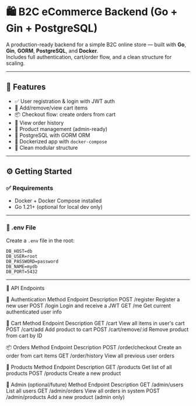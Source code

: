 # 🛍️ B2C eCommerce Backend (Go + Gin + PostgreSQL)

A production-ready backend for a simple B2C online store — built with **Go**, **Gin**, **GORM**, **PostgreSQL**, and **Docker**.  
Includes full authentication, cart/order flow, and a clean structure for scaling.

---

## 🚀 Features

- ✅ User registration & login with JWT auth
- 🛒 Add/remove/view cart items
- 📦 Checkout flow: create orders from cart
- 📜 View order history
- 🧱 Product management (admin-ready)
- 🐘 PostgreSQL with GORM ORM
- 🐳 Dockerized app with `docker-compose`
- 🧱 Clean modular structure

---

## ⚙️ Getting Started

### ✅ Requirements

- Docker + Docker Compose installed
- Go 1.21+ (optional for local dev only)

---

### 📄 .env File

Create a `.env` file in the root:

```env
DB_HOST=db
DB_USER=root
DB_PASSWORD=password
DB_NAME=mydb
DB_PORT=5432
```
---

📡 API Endpoints

🔐 Authentication
Method	Endpoint	Description
POST	/register	Register a new user
POST	/login	Login and receive a JWT
GET	/me	Get current authenticated user info

🛒 Cart
Method	Endpoint	Description
GET	/cart	View all items in user's cart
POST	/cart/add	Add product to cart
POST	/cart/remove/:id	Remove product from cart by ID

📦 Orders
Method	Endpoint	Description
POST	/order/checkout	Create an order from cart items
GET	/order/history	View all previous user orders

🧱 Products
Method	Endpoint	Description
GET	/products	Get list of all products
POST	/products	Create a new product

🔐 Admin (optional/future)
Method	Endpoint	Description
GET	/admin/users	List all users
GET	/admin/orders	View all orders in system
POST	/admin/products	Add a new product (admin only)
